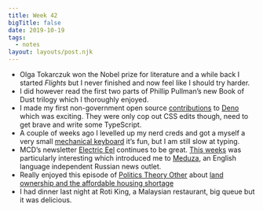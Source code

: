 ```yaml
---
title: Week 42
bigTitle: false
date: 2019-10-19
tags:
  - notes
layout: layouts/post.njk
---
```


- Olga Tokarczuk won the Nobel prize for literature and a while back I started _Flights_ but I never finished and now feel like I should try harder.
- I did however read the first two parts of Phillip Pullman’s new Book of Dust trilogy which I thoroughly enjoyed.
- I made my first non-government open source [contributions](https://github.com/denoland/deno/pull/3140) to [Deno](https://deno.land) which was exciting. They were only cop out CSS edits though, need to get brave and write some TypeScript.
- A couple of weeks ago I levelled up my nerd creds and got a myself a very small [mechanical keyboard](https://olkb.com/planck) it’s fun, but I am still slow at typing.
- MCD’s newsletter [Electric Eel](https://www.mcdbooks.com/electric_eel/) continues to be great. [This weeks](https://www.mcdbooks.com/electric_eel/the-deity-of-deceit) was particularly interesting which introduced me to [Meduza](https://meduza.io/en), an English language independent Russian news outlet.
- Really enjoyed this episode of [Politics Theory Other](https://www.patreon.com/poltheoryother) about [land ownership and the affordable housing shortage](https://soundcloud.com/poltheoryother/62-land-for-the-many-w-beth-stratford)
- I had dinner last night at Roti King, a Malaysian restaurant, big queue but it was delicious.
